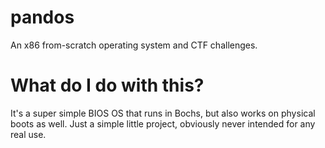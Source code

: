 # pandos
An x86 from-scratch operating system and CTF challenges.

# What do I do with this?
It's a super simple BIOS OS that runs in Bochs, but also works on physical boots as well. Just a simple little project, obviously never intended for any real use.
